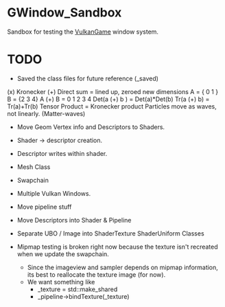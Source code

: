 # GWindow_Sandbox
Sandbox for testing the [VulkanGame](https://github.com/metalmario971/VulkanGame) window system.

# TODO
* Saved the class files for future reference (_saved)

(x) Kronecker
(+) Direct sum = lined up, zeroed new dimensions
A = { 0 1 } B = {2 3 4}
A (+) B = 0 1 2 3 4
Det(a (+) b ) = Det(a)*Det(b)
Tr(a (+) b) = Tr(a)+Tr(b)
Tensor Product = Kronecker product
Particles move as waves, not linearly. (Matter-waves)


* Move Geom Vertex info and Descriptors to Shaders.
* Shader -> descriptor creation.
* Descriptor writes within shader.

* Mesh Class
* Swapchain
* Multiple Vulkan Windows.
* Move pipeline stuff

* Move Descriptors into Shader & Pipeline 

* Separate UBO / Image into ShaderTexture ShaderUniform Classes

* Mipmap testing is broken right now because the texture isn't recreated when we update the swapchain.
  * Since the imageview and sampler depends on mipmap information, its best to reallocate the texture image (for now).
  * We want something like
    * _texture = std::make_shared<VulkanTextureImage>
    * _pipeline->bindTexture(_texture)

